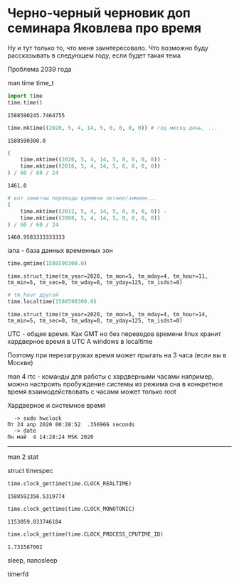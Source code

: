 


# Черно-черный черновик доп семинара Яковлева про время


Ну и тут только то, что меня заинтересовало. Что возможно буду рассказывать в следующем году, если будет такая тема




Проблема 2039 года

man time
time_t




```python
import time
time.time()
```




    1588590245.7464755




```python
time.mktime((2020, 5, 4, 14, 5, 0, 0, 0, 0)) # год месяц день, ...
```




    1588590300.0




```python
(
    time.mktime((2020, 5, 4, 14, 5, 0, 0, 0, 0)) - 
    time.mktime((2016, 5, 4, 14, 5, 0, 0, 0, 0))
) / 60 / 60 / 24
```




    1461.0




```python
# вот заметны переводы времени летнее/зимнее...
(
    time.mktime((2012, 5, 4, 14, 5, 0, 0, 0, 0)) - 
    time.mktime((2008, 5, 4, 14, 5, 0, 0, 0, 0))
) / 60 / 60 / 24
```




    1460.9583333333333



iana - база данных временных зон


```python
time.gmtime(1588590300.0)
```




    time.struct_time(tm_year=2020, tm_mon=5, tm_mday=4, tm_hour=11, tm_min=5, tm_sec=0, tm_wday=0, tm_yday=125, tm_isdst=0)




```python
# tm_hour другой
time.localtime(1588590300.0)
```




    time.struct_time(tm_year=2020, tm_mon=5, tm_mday=4, tm_hour=14, tm_min=5, tm_sec=0, tm_wday=0, tm_yday=125, tm_isdst=0)



UTC - общее время. Как GMT но без переводов времени
linux хранит хардверное время в UTC
А windows в localtime

Поэтому при перезагрузках время может прыгать на 3 часа (если вы в Москве)

man 4 rtc - команды для работы с хардверными часами
  например, можно настроить пробуждение системы из режима сна в конкретное время
  взаимодействовать с часами может только root
  
Хардверное и системное время
```
  -> sudo hwclock
Пт 24 апр 2020 00:28:52  .356966 seconds
  -> date
Пн май  4 14:28:24 MSK 2020
```

--------

man 2 stat

struct timespec


```python
time.clock_gettime(time.CLOCK_REALTIME)
```




    1588592356.5319774




```python
time.clock_gettime(time.CLOCK_MONOTONIC)
```




    1153059.033746184




```python
time.clock_gettime(time.CLOCK_PROCESS_CPUTIME_ID)
```




    1.731587002



sleep, nanosleep

timerfd


```python

```
